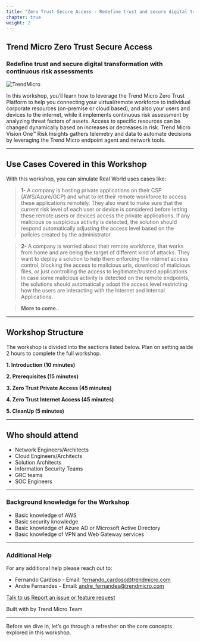 ```yaml
---
title: "Zero Trust Secure Access - Redefine trust and secure digital transformation with continuous risk assessments"
chapter: true
weight: 2
---
```


## Trend Micro Zero Trust Secure Access
### Redefine trust and secure digital transformation with continuous risk assessments 
![TrendMicro](/images/logo.png)

In this workshop, you’ll learn how to leverage the Trend Micro Zero Trust Platform to help you connecting your virtual/remote workforce to individual corporate resources (on-premise or cloud based), and also your users and devices to the internet, while it implements continuous risk assessment by analyzing threat factors of assets. Access to specific resources can be changed dynamically based on increases or decreases in risk. Trend Micro Vision One™ Risk Insights gathers telemetry and data to automate decisions by leveraging the Trend Micro endpoint agent and network tools.

--------
## Use Cases Covered in this Workshop
With this workshop, you can simulate Real World uses cases like:

> <b>1- </b>A company is hosting private applications on their CSP (AWS/Azure/GCP) and what to let their remote workforce to access these applications remotely. They also want to make sure that the current risk level of each user or device is considered before letting these remote users or devices access the private applications. If any malicious os suspicious activity is detected, the solution should respond automatically adjusting the access level based on the policies created by the administrator.

> <b>2- </b>A company is worried about their remote workforce, that works from home and are being the target of different kind of attacks. They want to deploy a solution to help them enforcing the internet access control, blocking the access to malicious urls, download of malicious files, or just controlling the access to legitimate/trusted applications. In case some malicious activity is detected on the remote endpoints, the solutions should automatically adopt the access level restricting how the users are interacting with the Internet and Internal Applications.

> <b>More to come..</b>

--------
## Workshop Structure

The workshop is divided into the sections listed below. Plan on setting aside 2 hours to complete the full workshop.

<span style="color: #4e3eb1;"><i class='fas fa-check fa-xs'></i></span> <b> 1. Introduction (10 minutes)</b> 

<span style="color: #4e3eb1;"><i class='fas fa-check fa-xs'></i></span> <b> 2. Prerequisites (15 minutes)</b> 

<span style="color: #4e3eb1;"><i class='fas fa-check fa-xs'></i></span> <b> 3. Zero Trust Private Access (45 minutes)</b>

<span style="color: #4e3eb1;"><i class='fas fa-check fa-xs'></i></span> <b> 4. Zero Trust Internet Access (45 minutes)</b>

<span style="color: #4e3eb1;"><i class='fas fa-check fa-xs'></i></span> <b> 5. CleanUp (5 minutes)</b>

--------


## Who should attend
- Network Engineers/Architects
- Cloud Engineers/Architects
- Solution Architects
- Information Security Teams
- GRC teams
- SOC Engineers

--------

### **Background knowledge for the Workshop**
- Basic knowledge of AWS
- Basic security knowledge
- Basic knowledge of Azure AD or Microsoft Active Directory
- Basic knowledge of VPN and Web Gateway services

--------

### **Additional Help**
For any additional help please reach out to: 

- Fernando Cardoso - Email: fernando_cardoso@trendmicro.com
- Andre Fernandes - Email: andre_fernandes@trendmicro.com

<p>
<a  href="mailto:fernando_cardoso@trendmicro.com;andre_fernandes@trendmicro.com?subject=Vision One - ZTSA Workshop"  target="_blank" rel="noopener noreferrer"  class="btn btn-default">  
  Talk to us
  <i class="fas fa-paper-plane"></i>
</a>

<a  href="https://github.com/fernandostc/v1-ztsa-workshop/issues/new" target="_blank" rel="noopener noreferrer"  class="btn btn-default">  
  <i class="fas fa-bug"></i>
  Report an issue or feature request
</a>
</p>
</li>
</ul>
<p>Built with <i class="far fa-heart" style="color: red;"></i> by Trend Micro Team</p>

--------

Before we dive in, let’s go through a refresher on the core concepts explored in this workshop.
